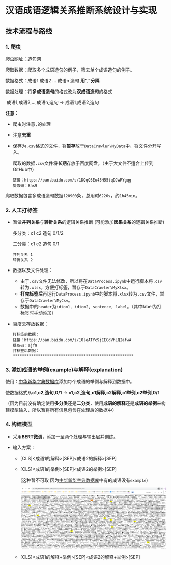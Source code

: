 # 汉语成语逻辑关系推断系统设计与实现

## 技术流程与路线

### 1. 爬虫

[爬虫网址：造句网](https://zaojv.com/wordcy.html)

爬取数据：爬取多个成语造句的例子，筛去单个成语造句的例子。

数据格式：成语1	成语2	...	成语n	造句 **用","分隔**

数据处理：将**多成语造句**的格式改为**双成语造句**的格式

​						成语1,成语2,...,成语n,造句 -> 成语1,成语2,造句

**注意：**

* 爬虫时注意`,`的处理

* 注意**去重**

* 保存为`.csv`格式的文件，将**暂存**放于`DataCrawler\MyData`中，将文件分开写入。

  爬取的数据`.csv`文件将**长期**存放于百度网盘。（由于大文件不适合上传到GitHub中）

  ```
  链接：https://pan.baidu.com/s/1DQqQ3Eu45H55tqDJwRYgqg
  提取码：8hs9
  ```

爬取数据包含多成语造句数据`120900`条，总用时`6226s`，约`1h45min`。



### 2. 人工打标签

* 暂做**并列关系**与**转折关系**的逻辑关系推断 (可能添加**因果关系**的逻辑关系推断)

  多分类：c1	c2	造句	0/1/2

  二分类：c1	c2	造句	0/1

  ```
  并列关系 1
  转折关系 2
  ```
  
* 数据以及文件处理：
  * 由于`.csv`文件无法修改，所以将在`DataProcess.ipynb`中运行脚本将`.csv`转为`.xlsx`，方便打标签，暂存于`DataCrawler\MyXlsx`。
  * **打完标签后**再运行`DataProcess.ipynb`中的脚本将`.xlsx`转为`.csv`文件，暂存于`DataCrawler\MyCsv`。
  * 数据中的`header`为`idiom1, idiom2, sentence, label`。（其中label为打标签时手动添加）

* 百度云存放数据：

  ```
  打标签前数据：
  链接：https://pan.baidu.com/s/10leATYc9jEECdVhLQIafwA 
  提取码：ajf9
  打标签后数据：
  *****************************************************
  ```

  

### 3. 添加成语的举例(example)与解释(explanation)

使用：[中华新华字典数据库](https://github.com/pwxcoo/chinese-xinhua)添加每个成语的举例与解释到数据中。

使数据格式从**c1,c2,造句,0/1** -> **c1,c2,造句,c1解释,c2解释,c1举例,c2举例,0/1**

（因为目前没有确定使用**多分类**还是**二分类**，使用**成语的解释**还是**成语的举例**来构建模型输入，所以暂将所有信息包含在处理后的数据中）



### 4. 构建模型

* 采用**BERT微调**，添加一至两个处理与输出层并训练。

* 输入方案：

  * [CLS]<成语1的解释>[SEP]<成语2的解释>[SEP]

  * [CLS]<成语1的举例>[SEP]<成语2的举例>[SEP]  

    (这种暂不可取 因为[中华新华字典数据库](https://github.com/pwxcoo/chinese-xinhua)中有的成语没有`example`)

    ![数据问题](./img/README-1.png)

  * [CLS]<成语1的解释+举例>[SEP]<成语2的解释+举例>[SEP]

